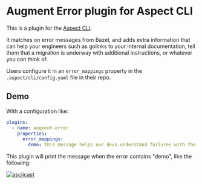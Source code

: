 # Augment Error plugin for Aspect CLI

This is a plugin for the [Aspect CLI](https://aspect.build/cli).

It matches on error messages from Bazel, and adds extra information that can help your engineers
such as golinks to your internal documentation, tell them that a migration is underway with
additional instructions, or whatever you can think of.

Users configure it in an `error_mappings` property in the `.aspect/cli/config.yaml` file in their repo.

## Demo

With a configuration like:

```yaml
plugins:
  - name: augment-error
    properties:
      error_mappings:
        demo: this message helps our devs understand failures with the string "demo"
```

This plugin will print the message when the error contains "demo", like the following:

[![asciicast](https://asciinema.org/a/540385.svg)](https://asciinema.org/a/540385)
